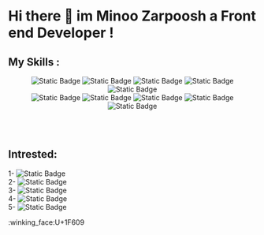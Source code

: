 # Hi there 👋 im  Minoo Zarpoosh a Front end Developer !<br>

## My Skills :<br>
<div align="center">
<a><img alt="Static Badge" src="https://img.shields.io/badge/React%20js-ff0000"></a>
<a><img alt="Static Badge" src="https://img.shields.io/badge/Javascript-ff9000"></a>
<a><img alt="Static Badge" src="https://img.shields.io/badge/Material%20UI-ffff00"></a>
<a><img alt="Static Badge" src="https://img.shields.io/badge/Responsive%20development-00ad14"></a>
<a><img alt="Static Badge" src="https://img.shields.io/badge/Tailwind%20CSS-00d3d3"></a>
<br>
<a><img alt="Static Badge" src="https://img.shields.io/badge/Bootstrap%204&5-0008ff"></a>
<a><img alt="Static Badge" src="https://img.shields.io/badge/HTML5-6100ff"></a>
<a><img alt="Static Badge" src="https://img.shields.io/badge/CSS3-fa00ff"></a>
<a><img alt="Static Badge" src="https://img.shields.io/badge/Git-00ff90"></a>
<a><img alt="Static Badge" src="https://img.shields.io/badge/Linux (Ubuntu)-ff009d"></a>
</div>

<br><br>

## Intrested:<br>
1- <a><img alt="Static Badge" src="https://img.shields.io/badge/Coding-ff0000"></a><br>
2- <a><img alt="Static Badge" src="https://img.shields.io/badge/Trading%20in%20Forex-ff9000"></a><br>
3- <a><img alt="Static Badge" src="https://img.shields.io/badge/Ai-ffff00"></a><br>
4- <a><img alt="Static Badge" src="https://img.shields.io/badge/Play%20Piano-00ad14"></a><br>
5- <a><img alt="Static Badge" src="https://img.shields.io/badge/Sing-00d3d3"></a>



:winking_face:U+1F609

<!-- 
**Zarpoosh/Zarpoosh** is a ✨ _special_ ✨ repository because its `README.md` (this file) appears on your GitHub profile.

Here are some ideas to get you started:

- 🔭 I’m currently working on ...
- 🌱 I’m currently learning ...
- 👯 I’m looking to collaborate on ...
- 🤔 I’m looking for help with ...
- 💬 Ask me about ...
- 📫 How to reach me: ...
- 😄 Pronouns: ...
- ⚡ Fun fact: ...


> [!NOTE]
> Useful information that users should know, even when skimming content.

> [!TIP]
> Helpful advice for doing things better or more easily.

> [!IMPORTANT]
> Key information users need to know to achieve their goal.

> [!WARNING]
> Urgent info that needs immediate user attention to avoid problems.

> [!CAUTION]
> Advises about risks or negative outcomes of certain actions.
 -->
